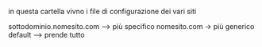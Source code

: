 in questa cartella vivno i file di configurazione dei vari siti

sottodominio.nomesito.com --> più specifico
nomesito.com -> più generico
default --> prende tutto
